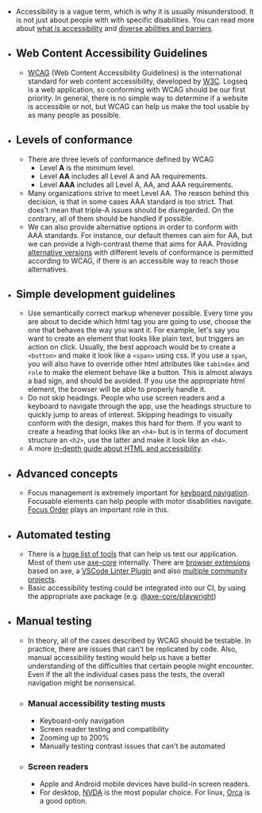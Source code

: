 - Accessibility is a vague term, which is why it is usually misunderstood. It is not just about people with with specific disabilities. You can read more about [what is accessibility](https://developer.mozilla.org/en-US/docs/Learn/Accessibility/What_is_accessibility#so_what_is_accessibility) and [diverse abilities and barriers](https://www.w3.org/WAI/people-use-web/abilities-barriers/).
- ## Web Content Accessibility Guidelines
	- [WCAG](https://www.w3.org/WAI/standards-guidelines/wcag/) (Web Content Accessibility Guidelines) is the international standard for web content accessibility, developed by [W3C](https://www.w3.org/). Logseq is a web application, so conforming with WCAG should be our first priority. In general, there is no simple way to determine if a website is accessible or not, but WCAG can help us make the tool usable by as many people as possible.
- ## Levels of conformance
	- There are three levels of conformance defined by WCAG
		- Level **A** is the minimum level.
		- Level **AA** includes all Level A and AA requirements.
		- Level **AAA** includes all Level A, AA, and AAA requirements.
	- Many organizations strive to meet Level AA. The reason behind this decision, is that in some cases AAA standard is too strict. That does't mean that triple-A issues should be disregarded. On the contrary, all of them should be handled if possible.
	- We can also provide alternative options in order to conform with AAA standards. For instance, our default themes can aim for AA, but we can provide a high-contrast theme that aims for AAA. Providing [alternative versions](https://www.w3.org/WAI/GL/2007/05/alternate-versions.html) with different levels of conformance is permitted according to WCAG, if there is an accessible way to reach those alternatives.
- ## Simple development guidelines
	- Use semantically correct markup whenever possible. Every time you are about to decide which html tag you are going to use, choose the one that behaves the way you want it. For example, let's say you want to create an element that looks like plain text, but triggers an action on click. Usually, the best approach would be to create a `<button>` and make it look like a `<span>` using css. If you use a `span`, you will also have to override other html attributes like `tabindex` and `role` to make the element behave like a button. This is almost always a bad sign, and should be avoided. If you use the appropriate html element, the browser will be able to properly handle it.
	- Do not skip headings. People who use screen readers and a keyboard to navigate through the app, use the headings structure to quickly jump to areas of interest. Skipping headings to visually conform with the design, makes this hard for them. If you want to create a heading that looks like an `<h4>` but is in terms of document structure an `<h2>`, use the latter and make it look like an `<h4>`.
	- A more [in-depth guide about HTML and accessibility](https://developer.mozilla.org/en-US/docs/Learn/Accessibility/HTML).
- ## Advanced concepts
	- Focus management is extremely important for [keyboard navigation](https://developer.mozilla.org/en-US/docs/Web/Accessibility/Understanding_WCAG/Keyboard). Focusable elements can help people with motor disabilities navigate. [Focus Order](https://www.w3.org/TR/UNDERSTANDING-WCAG20/navigation-mechanisms-focus-order.html) plays an important role in this.
- ## Automated testing
	- There is a [huge list of tools](https://www.w3.org/WAI/ER/tools/) that can help us test our application. Most of them use [axe-core](https://github.com/dequelabs/axe-core) internally. There are [browser extensions](https://www.deque.com/axe/browser-extensions/) based on axe, a [VSCode Linter Plugin](https://marketplace.visualstudio.com/items?itemName=deque-systems.vscode-axe-linter) and also [multiple community projects](https://github.com/dequelabs/axe-core/blob/develop/doc/projects.md#community-projects).
	- Basic accessibility testing could be integrated into our CI, by using the appropriate axe package (e.g. [@axe-core/playwright](https://github.com/dequelabs/axe-core-npm/blob/develop/packages/playwright/README.md))
- ## Manual testing
	- In theory, all of the cases described by WCAG should be testable. In practice, there are issues that can't be replicated by code. Also, manual accessibility testing would help us have a better understanding of the difficulties that certain people might encounter. Even if the all the individual cases pass the tests, the overall navigation might be nonsensical.
	- ### Manual accessibility testing musts
		- Keyboard-only navigation
		- Screen reader testing and compatibility
		- Zooming up to 200%
		- Manually testing contrast issues that can't be automated
	- ### Screen readers
		- Apple and Android mobile devices have build-in screen readers.
		- For desktop, [NVDA](https://help.gnome.org/users/orca/stable/index.html.en) is the most popular choice. For linux, [Orca](https://help.gnome.org/users/orca/stable/index.html.en) is a good option.
